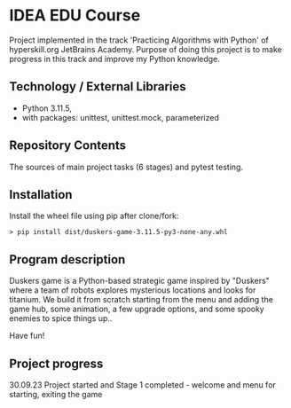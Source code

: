# IDEA EDU Course

Project implemented in the track 'Practicing Algorithms with Python' of hyperskill.org JetBrains Academy. 
Purpose of doing this project is to make progress in this track and improve my Python knowledge.

## Technology / External Libraries

- Python 3.11.5,
- with packages: unittest, unittest.mock, parameterized

## Repository Contents

The sources of main project tasks (6 stages) and pytest testing.

## Installation

Install the wheel file using pip after clone/fork:

    > pip install dist/duskers-game-3.11.5-py3-none-any.whl

## Program description

Duskers game is a Python-based strategic game inspired by "Duskers" where a team of robots explores mysterious locations
and looks for titanium. We build it from scratch starting from the menu and adding the game hub, some animation,
a few upgrade options, and some spooky enemies to spice things up..

Have fun!

## Project progress

[//]: # (Project was completed on 25.09.23)

30.09.23 Project started and Stage 1 completed - welcome and menu for starting, exiting the game
